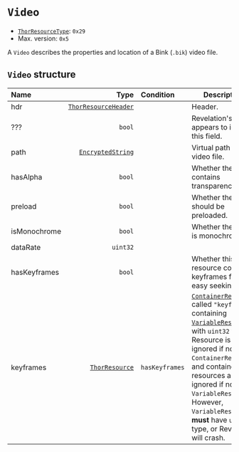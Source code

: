 # `Video`

- [`ThorResourceType`](./index.md#thorresourcetype-enum): `0x29`
- Max. version: `0x5`

A `Video` describes the properties and location of a Bink (`.bik`) video file.

## `Video` structure

| Name | Type | Condition | Description |
| :-- | --: | :-- | --- |
| hdr | [`ThorResourceHeader`](./index.md#thorresourceheader-structure) |  | Header. |
| ??? | `bool` |  | Revelation's code appears to ignore this field. |
| path | [`EncryptedString`](../base.md#encryptedstring-structure) |  | Virtual path to video file. |
| hasAlpha | `bool` |  | Whether the video contains transparency data. |
| preload | `bool` |  | Whether the video should be preloaded. |
| isMonochrome | `bool` |  | Whether the video is monochrome. |
| dataRate | `uint32` |  |  |
| hasKeyframes | `bool` |  | Whether this resource contains keyframes for easy seeking. |
| keyframes | [`ThorResource`](./index.md#thorresource-structure) | `hasKeyframes` | [`ContainerResource`](./containerresource.md) called `"keyframe"` containing [`VariableResource`](./variableresource.md)s with `uint32` type. Resource is ignored if not a `ContainerResource`, and contained resources are ignored if not `VariableResource`. However, `VariableResource`s **must** have `uint32` type, or Revelation will crash. |
